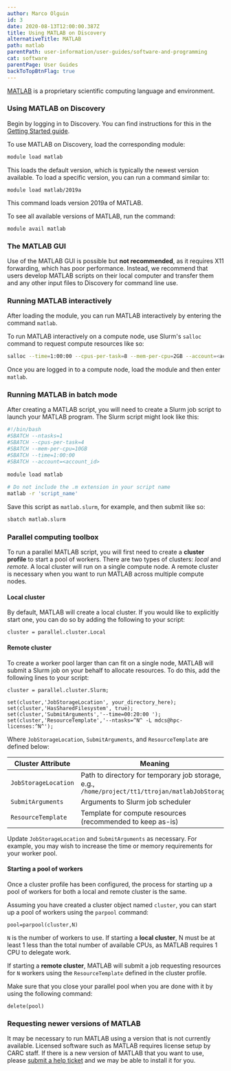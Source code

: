 ```yaml
---
author: Marco Olguin
id: 3
date: 2020-08-13T12:00:00.387Z
title: Using MATLAB on Discovery
alternativeTitle: MATLAB
path: matlab
parentPath: user-information/user-guides/software-and-programming
cat: software
parentPage: User Guides
backToTopBtnFlag: true
---
```


[MATLAB](https://www.mathworks.com/products/matlab.html) is a proprietary scientific computing language and environment.

### Using MATLAB on Discovery

Begin by logging in to Discovery. You can find instructions for this in the [Getting Started guide](/user-information/user-guides/high-performance-computing/discovery/getting-started).

To use MATLAB on Discovery, load the corresponding module:

```sh
module load matlab
```

This loads the default version, which is typically the newest version available. To load a specific version, you can run a command similar to:

```
module load matlab/2019a
```

This command loads version 2019a of MATLAB.

To see all available versions of MATLAB, run the command:

```
module avail matlab
```

### The MATLAB GUI

Use of the MATLAB GUI is possible but **not recommended**, as it requires X11 forwarding, which has poor performance. Instead, we recommend that users develop MATLAB scripts on their local computer and transfer them and any other input files to Discovery for command line use.

### Running MATLAB interactively

After loading the module, you can run MATLAB interactively by entering the command `matlab`.

To run MATLAB interactively on a compute node, use Slurm's `salloc` command to request compute resources like so:

```sh
salloc --time=1:00:00 --cpus-per-task=8 --mem-per-cpu=2GB --account=<account_id>
```

Once you are logged in to a compute node, load the module and then enter `matlab`.

### Running MATLAB in batch mode

After creating a MATLAB script, you will need to create a Slurm job script to launch your MATLAB program. The Slurm script might look like this:

```sh
#!/bin/bash
#SBATCH --ntasks=1
#SBATCH --cpus-per-task=4
#SBATCH --mem-per-cpu=10GB
#SBATCH --time=1:00:00
#SBATCH --account=<account_id>
  
module load matlab
  
# Do not include the .m extension in your script name  
matlab -r 'script_name'
```

Save this script as `matlab.slurm`, for example, and then submit like so:

```sh
sbatch matlab.slurm
```

### Parallel computing toolbox

To run a parallel MATLAB script, you will first need to create a **cluster profile** to start a pool of workers. There are two types of clusters: *local* and *remote*. A local cluster will run on a single compute node. A remote cluster is necessary when you want to run MATLAB across multiple compute nodes.

#### Local cluster

By default, MATLAB will create a local cluster. If you would like to explicitly start one, you can do so by adding the following to your script:

```
cluster = parallel.cluster.Local
```

#### Remote cluster

To create a worker pool larger than can fit on a single node, MATLAB will submit a Slurm job on your behalf to allocate resources. To do this, add the following lines to your script:

```
cluster = parallel.cluster.Slurm;
  
set(cluster,'JobStorageLocation', your_directory_here);
set(cluster,'HasSharedFilesystem', true);
set(cluster,'SubmitArguments','--time=00:20:00 ');
set(cluster,'ResourceTemplate','--ntasks=^N^ -L mdcs@hpc-licenses:^N^');
```

Where `JobStorageLocation`, `SubmitArguments`, and `ResourceTemplate` are defined below:

|Cluster Attribute| Meaning|
|--|--|
|`JobStorageLocation`|Path to directory for temporary job storage, e.g., `/home/project/tt1/ttrojan/matlabJobStorage`|
|`SubmitArguments`| Arguments to Slurm job scheduler|
|`ResourceTemplate`|Template for compute resources (recommended to keep as-is)|


Update `JobStorageLocation` and `SubmitArguments` as necessary. For example, you may wish to increase the time or memory requirements for your worker pool.

#### Starting a pool of workers

Once a cluster profile has been configured, the process for starting up a pool of workers for both a local and remote cluster is the same.

Assuming you have created a cluster object named `cluster`, you can start up a pool of workers using the `parpool` command:

```
pool=parpool(cluster,N)
```

`N` is the number of workers to use. If starting a **local cluster**, N must be at least 1 less than the total number of available CPUs, as MATLAB requires 1 CPU to delegate work.

If starting a **remote cluster**, MATLAB will submit a job requesting resources for `N` workers using the `ResourceTemplate` defined in the cluster profile.

Make sure that you close your parallel pool when you are done with it by using the following command:

```
delete(pool)
```

### Requesting newer versions of MATLAB

It may be necessary to run MATLAB using a version that is not currently available. Licensed software such as MATLAB requires license setup by CARC staff. If there is a new version of MATLAB that you want to use, please [submit a help ticket](/user-information/ticket-submission) and we may be able to install it for you.

